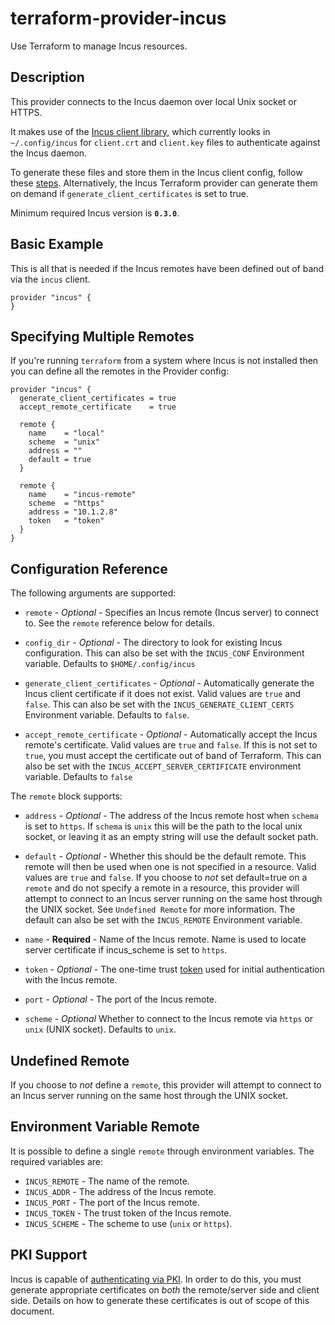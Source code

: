 # terraform-provider-incus

Use Terraform to manage Incus resources.

## Description

This provider connects to the Incus daemon over local Unix socket or HTTPS.

It makes use of the [Incus client library](https://github.com/lxc/incus), which
currently looks in `~/.config/incus` for `client.crt`
and `client.key` files to authenticate against the Incus daemon.

To generate these files and store them in the Incus client config, follow these
[steps](https://linuxcontainers.org/incus/docs/main/howto/server_expose/#authenticate-with-the-incus-server).
Alternatively, the Incus Terraform provider can generate them on demand if
`generate_client_certificates` is set to true.

Minimum required Incus version is **`0.3.0`**.

## Basic Example

This is all that is needed if the Incus remotes have been defined out of band via
the `incus` client.

```hcl
provider "incus" {
}
```

## Specifying Multiple Remotes

If you're running `terraform` from a system where Incus is not installed then you
can define all the remotes in the Provider config:

```hcl
provider "incus" {
  generate_client_certificates = true
  accept_remote_certificate    = true

  remote {
    name    = "local"
    scheme  = "unix"
    address = ""
    default = true
  }

  remote {
    name    = "incus-remote"
    scheme  = "https"
    address = "10.1.2.8"
    token   = "token"
  }
}
```

## Configuration Reference

The following arguments are supported:

* `remote` - *Optional* - Specifies an Incus remote (Incus server) to connect
  to. See the `remote` reference below for details.

* `config_dir` - *Optional* - The directory to look for existing Incus
  configuration. This can also be set with the `INCUS_CONF`
  Environment variable. Defaults to `$HOME/.config/incus`

* `generate_client_certificates` - *Optional* - Automatically generate the Incus
  client certificate if it does not exist. Valid values are `true` and `false`.
  This can also be set with the `INCUS_GENERATE_CLIENT_CERTS` Environment
  variable. Defaults to `false`.

* `accept_remote_certificate` - *Optional* - Automatically accept the Incus
  remote's certificate. Valid values are `true` and `false`. If this is not set
  to `true`, you must accept the certificate out of band of Terraform. This can
  also be set with the `INCUS_ACCEPT_SERVER_CERTIFICATE` environment variable.
  Defaults to `false`

The `remote` block supports:

* `address` - *Optional* - The address of the Incus remote host when `schema` is
  set to `https`. If `schema` is `unix` this will be the path to the local unix
  socket, or leaving it as an empty string will use the default socket path.

* `default` - *Optional* - Whether this should be the default remote.
  This remote will then be used when one is not specified in a resource.
  Valid values are `true` and `false`.
  If you choose to *not* set default=true on a `remote` and do not specify
  a remote in a resource, this provider will attempt to connect to an Incus
  server running on the same host through the UNIX socket. See `Undefined Remote`
  for more information.
  The default can also be set with the `INCUS_REMOTE` Environment variable.

* `name` - **Required** - Name of the Incus remote. Name is used to locate
  server certificate if incus_scheme is set to `https`.

* `token` - *Optional* - The one-time trust [token](https://linuxcontainers.org/incus/docs/main/authentication/#adding-client-certificates-using-tokens) used for initial authentication with the Incus remote.

* `port` - *Optional* - The port of the Incus remote.

* `scheme` - *Optional* Whether to connect to the Incus remote via `https` or
  `unix` (UNIX socket). Defaults to `unix`.

## Undefined Remote

If you choose to *not* define a `remote`, this provider will attempt
to connect to an Incus server running on the same host through the UNIX
socket.

## Environment Variable Remote

It is possible to define a single `remote` through environment variables.
The required variables are:

* `INCUS_REMOTE` - The name of the remote.
* `INCUS_ADDR` - The address of the Incus remote.
* `INCUS_PORT` - The port of the Incus remote.
* `INCUS_TOKEN` - The trust token of the Incus remote.
* `INCUS_SCHEME` - The scheme to use (`unix` or `https`).

## PKI Support

Incus is capable of [authenticating via PKI](https://linuxcontainers.org/incus/docs/main/authentication/#using-a-pki-system). In order to do this, you must
generate appropriate certificates on *both* the remote/server side and client
side. Details on how to generate these certificates is out of scope of this
document.
